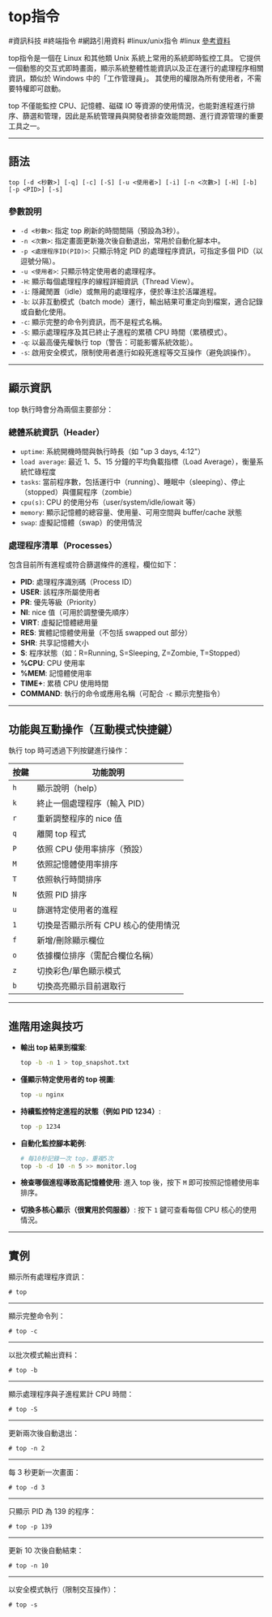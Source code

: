 # top指令

#資訊科技 #終端指令 #網路引用資料 #linux/unix指令  #linux
[參考資料](https://www.runoob.com/linux/linux-comm-top.html)

top指令是一個在 Linux 和其他類 Unix 系統上常用的系統即時監控工具。
它提供一個動態的交互式即時畫面，顯示系統整體性能資訊以及正在運行的處理程序相關資訊，類似於 Windows 中的「工作管理員」。
其使用的權限為所有使用者，不需要特權即可啟動。

top 不僅能監控 CPU、記憶體、磁碟 IO 等資源的使用情況，也能對進程進行排序、篩選和管理，因此是系統管理員與開發者排查效能問題、進行資源管理的重要工具之一。

---

## 語法

```
top [-d <秒數>] [-q] [-c] [-S] [-u <使用者>] [-i] [-n <次數>] [-H] [-b] [-p <PID>] [-s]
```

### 參數說明

* `-d <秒數>`: 指定 top 刷新的時間間隔（預設為3秒）。
* `-n <次數>`: 指定畫面更新幾次後自動退出，常用於自動化腳本中。
* `-p <處理程序ID(PID)>`: 只顯示特定 PID 的處理程序資訊，可指定多個 PID（以逗號分隔）。
* `-u <使用者>`: 只顯示特定使用者的處理程序。
* `-H`: 顯示每個處理程序的線程詳細資訊（Thread View）。
* `-i`: 隱藏閒置（idle）或無用的處理程序，便於專注於活躍進程。
* `-b`: 以非互動模式（batch mode）運行，輸出結果可重定向到檔案，適合記錄或自動化使用。
* `-c`: 顯示完整的命令列資訊，而不是程式名稱。
* `-S`: 顯示處理程序及其已終止子進程的累積 CPU 時間（累積模式）。
* `-q`: 以最高優先權執行 top（警告：可能影響系統效能）。
* `-s`: 啟用安全模式，限制使用者進行如殺死進程等交互操作（避免誤操作）。

---

## 顯示資訊

top 執行時會分為兩個主要部分：

### **總體系統資訊（Header）**

* `uptime`: 系統開機時間與執行時長（如 "up 3 days, 4:12"）
* `load average`: 最近 1、5、15 分鐘的平均負載指標（Load Average），衡量系統忙碌程度
* `tasks`: 當前程序數，包括運行中（running）、睡眠中（sleeping）、停止（stopped）與僵屍程序（zombie）
* `cpu(s)`: CPU 的使用分布（user/system/idle/iowait 等）
* `memory`: 顯示記憶體的總容量、使用量、可用空間與 buffer/cache 狀態
* `swap`: 虛擬記憶體（swap）的使用情況

### **處理程序清單（Processes）**

包含目前所有進程或符合篩選條件的進程，欄位如下：

* **PID**: 處理程序識別碼（Process ID）
* **USER**: 該程序所屬使用者
* **PR**: 優先等級（Priority）
* **NI**: nice 值（可用於調整優先順序）
* **VIRT**: 虛擬記憶體總用量
* **RES**: 實體記憶體使用量（不包括 swapped out 部分）
* **SHR**: 共享記憶體大小
* **S**: 程序狀態（如：R=Running, S=Sleeping, Z=Zombie, T=Stopped）
* **%CPU**: CPU 使用率
* **%MEM**: 記憶體使用率
* **TIME+**: 累積 CPU 使用時間
* **COMMAND**: 執行的命令或應用名稱（可配合 `-c` 顯示完整指令）

---

## 功能與互動操作（互動模式快捷鍵）

執行 top 時可透過下列按鍵進行操作：

| 按鍵  | 功能說明                 |
| --- | -------------------- |
| `h` | 顯示說明（help）           |
| `k` | 終止一個處理程序（輸入 PID）     |
| `r` | 重新調整程序的 nice 值       |
| `q` | 離開 top 程式            |
| `P` | 依照 CPU 使用率排序（預設）     |
| `M` | 依照記憶體使用率排序           |
| `T` | 依照執行時間排序             |
| `N` | 依照 PID 排序            |
| `u` | 篩選特定使用者的進程           |
| `1` | 切換是否顯示所有 CPU 核心的使用情況 |
| `f` | 新增/刪除顯示欄位            |
| `o` | 依據欄位排序（需配合欄位名稱）      |
| `z` | 切換彩色/單色顯示模式          |
| `b` | 切換高亮顯示目前選取行          |

---

## 進階用途與技巧

* **輸出 top 結果到檔案**:

  ```bash
  top -b -n 1 > top_snapshot.txt
  ```

* **僅顯示特定使用者的 top 視圖**:

  ```bash
  top -u nginx
  ```

* **持續監控特定進程的狀態（例如 PID 1234）**:

  ```bash
  top -p 1234
  ```

* **自動化監控腳本範例**:

  ```bash
  # 每10秒記錄一次 top，重複5次
  top -b -d 10 -n 5 >> monitor.log
  ```

* **檢查哪個進程導致高記憶體使用**:
  進入 top 後，按下 `M` 即可按照記憶體使用率排序。

* **切換多核心顯示（很實用於伺服器）**:
  按下 `1` 鍵可查看每個 CPU 核心的使用情況。

---

## 實例

顯示所有處理程序資訊：

```
# top
```

---

顯示完整命令列：

```
# top -c
```

---

以批次模式輸出資料：

```
# top -b
```

---

顯示處理程序與子進程累計 CPU 時間：

```
# top -S
```

---

更新兩次後自動退出：

```
# top -n 2
```

---

每 3 秒更新一次畫面：

```
# top -d 3
```

---

只顯示 PID 為 139 的程序：

```
# top -p 139
```

---

更新 10 次後自動結束：

```
# top -n 10
```

---

以安全模式執行（限制交互操作）：

```
# top -s
```
